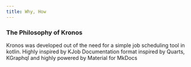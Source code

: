 ```yaml
---
title: Why, How
---
```

### The Philosophy of Kronos

Kronos was developed out of  the need for a simple job scheduling tool in kotlin.
Highly inspired by KJob
Documentation format inspired by Quarts, KGraphql and highly powered by Material for MkDocs
